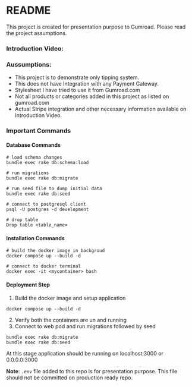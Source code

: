 # README

This project is created for presentation purpose to Gumroad. Please read the project assumptions.

### Introduction Video:


### Aussumptions:
- This project is to demonstrate only tipping system.
- This does not have Integration with any Payment Gateway.
- Stylesheet I have tried to use it from Gumroad.com
- Not all products or categories added in this project as listed on gumroad.com
- Actual Stripe integration and other necessary information available on Introduction Video.  

### Important Commands

#### Database Commands
```
# load schema changes
bundle exec rake db:schema:load

# run migrations
bundle exec rake db:migrate

# run seed file to dump initial data
bundle exec rake db:seed

# connect to postgresql client
psql -U postgres -d development

# drop table
Drop table <table_name>
```

#### Installation Commands
```
# build the docker image in backgroud
docker compose up --build -d

# connect to docker terminal
docker exec -it <mycontainer> bash
```

#### Deployment Step

1. Build the docker image and setup application
```
docker compose up --build -d
```
2. Verify both the containers are un and running
3. Connect to web pod and run migrations followed by seed
```
bundle exec rake db:migrate
bundle exec rake db:seed
```

At this stage application should be running on localhost:3000 or 0.0.0.0:3000

**Note**: `.env` file added to this repo is for presentation purpose. This file should not be committed on production ready repo.
